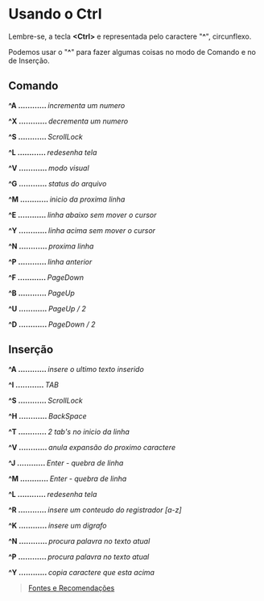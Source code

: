 <h1>Usando o Ctrl</h1>

Lembre-se, a tecla <b><Ctrl<a>></b> e representada pelo caractere "<b>^</b>", circunflexo. 

Podemos usar o "<b>^</b>" para fazer algumas coisas no modo de Comando e no de Inserção.

<h2>Comando</h2>

<b>^A ............ </b><i>incrementa um numero</i>

<b>^X ............ </b><i>decrementa um numero</i>

<b>^S ............ </b><i>ScrollLock</i>

<b>^L ............ </b><i>redesenha tela</i>

<b>^V ............ </b><i>modo visual</i>

<b>^G ............ </b><i>status do arquivo</i>

<b>^M ............ </b><i>inicio da proxima linha</i>

<b>^E ............ </b><i>linha abaixo sem mover o cursor</i>

<b>^Y ............ </b><i>linha acima sem mover o cursor</i>

<b>^N ............ </b><i>proxima linha</i>

<b>^P ............ </b><i>linha anterior</i>

<b>^F ............ </b><i>PageDown</i>

<b>^B ............ </b><i>PageUp</i>

<b>^U ............ </b><i>PageUp / 2</i>

<b>^D ............ </b><i>PageDown / 2</i>


<h2>Inserção</h2>

<b>^A ............ </b><i>insere o ultimo texto inserido</i>

<b>^I ............ </b><i>TAB</i>

<b>^S ............ </b><i>ScrollLock</i>

<b>^H ............ </b><i>BackSpace</i>

<b>^T ............ </b><i>2 tab's no inicio da linha</i>

<b>^V ............ </b><i>anula expansão do proximo caractere</i>

<b>^J ............ </b><i>Enter - quebra de linha</i>

<b>^M ............ </b><i>Enter - quebra de linha</i>

<b>^L ............ </b><i>redesenha tela</i>

<b>^R ............ </b><i>insere um conteudo do registrador [a-z]</i>

<b>^K ............ </b><i>insere um digrafo</i>

<b>^N ............ </b><i>procura palavra no texto atual</i>

<b>^P ............ </b><i>procura palavra no texto atual</i>

<b>^Y ............ </b><i>copia caractere que esta acima</i>


<blockquote><a href="../referencias/fontes-recomendacoes.md">Fontes e Recomendações</a><blockquote>

